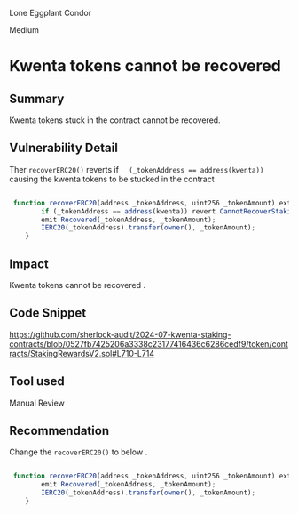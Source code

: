 Lone Eggplant Condor

Medium

# Kwenta tokens cannot be recovered

## Summary
Kwenta tokens stuck in the contract cannot be recovered.

## Vulnerability Detail
Ther `recoverERC20()` reverts  if  `  (_tokenAddress == address(kwenta))` causing the kwenta tokens to be stucked in the contract
```javascript

 function recoverERC20(address _tokenAddress, uint256 _tokenAmount) external onlyOwner {
        if (_tokenAddress == address(kwenta)) revert CannotRecoverStakingToken();
        emit Recovered(_tokenAddress, _tokenAmount);
        IERC20(_tokenAddress).transfer(owner(), _tokenAmount);
    }

```


## Impact
Kwenta tokens cannot be recovered .
 
## Code Snippet
https://github.com/sherlock-audit/2024-07-kwenta-staking-contracts/blob/0527fb7425206a3338c23177416436c6286cedf9/token/contracts/StakingRewardsV2.sol#L710-L714
## Tool used

Manual Review

## Recommendation
Change the `recoverERC20()` to below . 
```javascript

 function recoverERC20(address _tokenAddress, uint256 _tokenAmount) external onlyOwner {
        emit Recovered(_tokenAddress, _tokenAmount);
        IERC20(_tokenAddress).transfer(owner(), _tokenAmount);
    }

```

